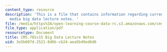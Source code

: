 ```yaml
---
content_type: resource
description: 'This is a file that contains information regarding current debates in
  media big data lecture notes. '
file: /media/https%3A/open-learning-course-data-rc.s3.amazonaws.com/cms-701-current-debates-in-media-spring-2015/3e5b607d25218d6bcb24aea5b49ed6d6_MITCMS_701S15_BigData.pdf
file_type: application/pdf
resourcetype: Document
title: CMS.701s15 Big Data Lecture Notes
uid: 3e5b607d-2521-8d6b-cb24-aea5b49ed6d6
---
```

